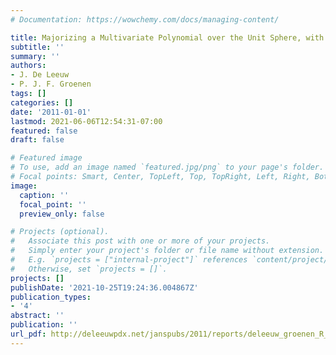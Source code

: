 ```yaml
---
# Documentation: https://wowchemy.com/docs/managing-content/

title: Majorizing a Multivariate Polynomial over the Unit Sphere, with Applications
subtitle: ''
summary: ''
authors:
- J. De Leeuw
- P. J. F. Groenen
tags: []
categories: []
date: '2011-01-01'
lastmod: 2021-06-06T12:54:31-07:00
featured: false
draft: false

# Featured image
# To use, add an image named `featured.jpg/png` to your page's folder.
# Focal points: Smart, Center, TopLeft, Top, TopRight, Left, Right, BottomLeft, Bottom, BottomRight.
image:
  caption: ''
  focal_point: ''
  preview_only: false

# Projects (optional).
#   Associate this post with one or more of your projects.
#   Simply enter your project's folder or file name without extension.
#   E.g. `projects = ["internal-project"]` references `content/project/deep-learning/index.md`.
#   Otherwise, set `projects = []`.
projects: []
publishDate: '2021-10-25T19:24:36.004867Z'
publication_types:
- '4'
abstract: ''
publication: ''
url_pdf: http://deleeuwpdx.net/janspubs/2011/reports/deleeuw_groenen_R_11.pdf
---
```

